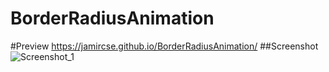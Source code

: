 # BorderRadiusAnimation

#Preview
https://jamircse.github.io/BorderRadiusAnimation/
##Screenshot
![Screenshot_1](https://user-images.githubusercontent.com/46633915/195656091-c0e6c637-1801-4213-a83b-00f1d51104b0.png)
